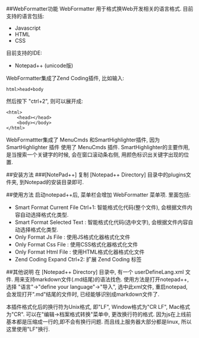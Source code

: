 ##WebFormatter功能
WebFormatter 用于格式换Web开发相关的语言格式.
目前支持的语言包括:
* Javascript
* HTML
* CSS

目前支持的IDE:
* Notepad++ (unicode版)

WebFormatter集成了Zend Coding插件, 比如输入: 

    html>head+body  
    
然后按下 "ctrl+2", 则可以展开成:

    <html>
        <head></head>
        <body></body>
    </html> 

WebFormattter集成了 MenuCmds 和SmartHighlighter插件, 因为  SmartHighlighter 插件 使用了 MenuCmds 插件. 
SmartHighlighter的主要作用,是当搜索一个关键字的时候, 会在窗口滚动条右侧, 用颜色标识出关键字出现的位置. 

    
##安装方法
###[NotePad++]
复制 [Notepad++ Directory] 目录中的plugins文件夹, 到Notepad的安装目录即可.

##使用方法
启动notepad++后, 菜单栏会增加 WebFormatter 菜单项. 里面包括:
* Smart Format Current File Ctrl+1: 智能格式化代码(整个文件), 会根据文件内容自动选择格式化类型.
* Smart Format Selected Text : 智能格式化代码(选中文字), 会根据文件内容自动选择格式化类型.
* Only Format Js File : 使用JS格式化器格式化文件
* Only Format Css File : 使用CSS格式化器格式化文件
* Only Format Html File : 使用HTML格式化器格式化文件
* Zend Coding Expand Ctrl+2: 扩展 Zend Coding 标签

##其他说明
在 [Notepad++ Directory] 目录中, 有一个 userDefineLang.xml 文件. 用来支持markdown文件(.md结尾)的语法找色.
使用方法是打开notepad++, 选择 "语言"->"define your language"->"导入", 选中此xml文件, 重启notepad, 会发现打开".md"结尾的文件时, 已经能够识别成markdown文件了.


本插件格式化后的换行符为Unix格式, 即"LF", Window格式为"CR LF", Mac格式为"CR".
可以在"编辑->档案格式转换"菜单中, 更改换行符的格式. 
因为js在上线前基本都是压缩成一行的,即不会有换行问题.
而且线上服务器大部分都是linux, 所以这里使用"LF"换行.

